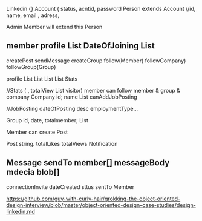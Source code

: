 Linkedin
{}
 Account ( status, acntid, password
Person extends Account
//id, name, email , adress,

Admin Member will extend this Person

member
profile
List<Following>
DateOfJoining
List<Post>
-------------
createPost
sendMessage
createGroup
follow(Member)
followCompany)
followGroup(Group)

profile
List<Experience>
List<Education>
List<Skill>
List<Recommendation>
Stats

//Stats ( , totalView List<member> visitor)
member can follow member & group & company
Company
id;
name
List<JobPosting>
canAddJobPosting

//JobPosting
dateOfPosting
desc
employmentType...

Group
id,
date,
totalmember;
List<Members>



Member can create Post

Post
string.
totalLikes
totalViews
Notification


Message
sendTo member[]
messageBody
mdecia blob[]
--------------------


connectionInvite
dateCreated
sttus
sentTo Member

https://github.com/guy-with-curly-hair/grokking-the-object-oriented-design-interview/blob/master/object-oriented-design-case-studies/design-linkedin.md
